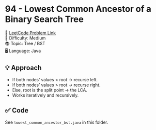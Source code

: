 # 94 - Lowest Common Ancestor of a Binary Search Tree

🔗 [LeetCode Problem Link](https://leetcode.com/problems/lowest-common-ancestor-of-a-binary-search-tree/)  
📌 Difficulty: Medium  
📚 Topic: Tree / BST  
🖥️ Language: Java  

## 💡 Approach
- If both nodes’ values < root → recurse left.  
- If both nodes’ values > root → recurse right.  
- Else, root is the split point → the LCA.  
- Works iteratively and recursively.  

## ✅ Code
See `lowest_common_ancestor_bst.java` in this folder.
